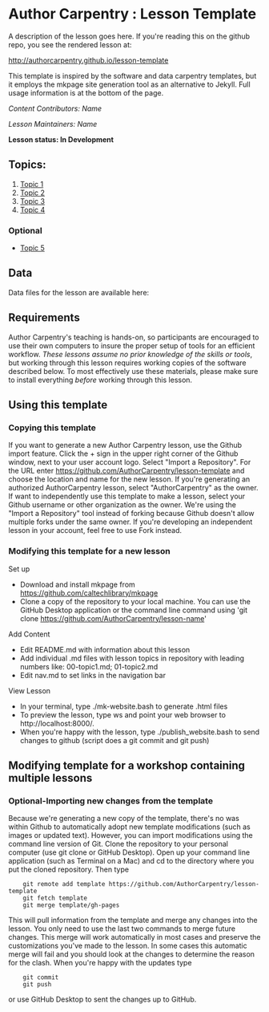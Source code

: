 Author Carpentry : Lesson Template
=======

A description of the lesson goes here.  If you're reading this on the github
repo, you see the rendered lesson at:

http://authorcarpentry.github.io/lesson-template

This template is inspired by the software and data carpentry templates, 
but it employs the mkpage site generation tool as an alternative
to Jekyll.  Full usage information is at the bottom of the page.

*Content Contributors: Name*

*Lesson Maintainers: Name*

**Lesson status: In Development**

## Topics:

1. [Topic 1](00-getting-started.html)
2. [Topic 2](01-working-with-openrefine.html)
3. [Topic 3](02-scripts.html)
4. [Topic 4](03-save-export.html)

### Optional
- [Topic 5](04-services.html)

## Data

Data files for the lesson are available here: 

## Requirements

Author Carpentry's teaching is hands-on, so participants are encouraged to use
their own computers to insure the proper setup of tools for an efficient
workflow.
*These lessons assume no prior knowledge of the skills or tools*, but working
through this lesson requires working copies of the software described below.
To most effectively use these materials, please make sure to install everything
*before* working through this lesson.                    

## Using this template

### Copying this template

If you want to generate a new Author Carpentry lesson, use the Github import
feature.  Click the + sign in the upper right corner of the Github window, next
to your user account logo.  Select "Import a Repository".  For the URL enter
https://github.com/AuthorCarpentry/lesson-template and choose the location and
name for the new lesson.  If you're generating an authorized AuthorCarpentry
lesson, select "AuthorCarpentry" as the owner.  If want to independently use
this template to make a lesson, select your Github username or other
organization as the owner.  We're using the "Import a Repository" tool instead
of forking because Github doesn't allow multiple forks under the same owner.
If you're developing an independent lesson in your account, feel free to use
Fork instead.

### Modifying this template for a new lesson

Set up

* Download and install mkpage from https://github.com/caltechlibrary/mkpage
* Clone a copy of the repository to your local machine.  You can use the GitHub
Desktop application or the command line command using 
'git clone https://github.com/AuthorCarpentry/lesson-name'

Add Content

* Edit README.md with information about this lesson
* Add individual .md files with lesson topics in repository with leading numbers like: 00-topic1.md;
01-topic2.md
* Edit nav.md to set links in the navigation bar

View Lesson

* In your terminal, type ./mk-website.bash to generate .html files
* To preview the lesson, type ws and point your web browser to
http://localhost:8000/.  
* When you're happy with the lesson, type ./publish_website.bash to send changes to
github (script does a git commit and git push)


## Modifying template for a workshop containing multiple lessons

### Optional-Importing new changes from the template

Because we're generating a new copy of the template, there's no was within
Github to automatically adopt new template modifications (such as images or
updated text).  However, you can import modifications using the command line
version of Git.  Clone the repository to your personal computer (use git clone
or GitHub Desktop).  Open up your command line application (such as Terminal on
a Mac) and cd to the directory where you put the cloned repository.  Then type

```shell
    git remote add template https://github.com/AuthorCarpentry/lesson-template
    git fetch template
    git merge template/gh-pages
```

This will pull information from the template and merge any changes into the
lesson.  You only need to use the last two commands to merge future changes.
This merge will work automatically in most cases and preserve the
customizations you've made to the lesson.  In some cases this automatic merge
will fail and you should look at the changes to determine the reason for the
clash.  When you're happy with the updates type

```shell
    git commit
    git push
```

or use GitHub Desktop to sent the changes up to GitHub.


